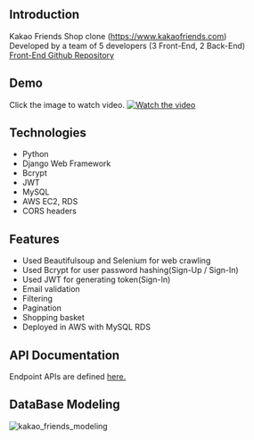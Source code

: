 ## Introduction
Kakao Friends Shop clone (https://www.kakaofriends.com)<br>
Developed by a team of 5 developers (3 Front-End, 2 Back-End)<br>
[Front-End Github Repository](https://github.com/wecode-bootcamp-korea/kakao-frontend)

## Demo
Click the image to watch video.
[![Watch the video](https://images.velog.io/images/zoeyul/post/043588c7-2ad1-4dd3-a726-64aa5ff4a6a3/Screen%20Shot%202020-05-04%20at%208.51.31%20PM.png)](https://youtu.be/HObgKbCabHo)

## Technologies
- Python
- Django Web Framework
- Bcrypt
- JWT
- MySQL
- AWS EC2, RDS
- CORS headers

## Features
- Used Beautifulsoup and Selenium for web crawling
- Used Bcrypt for user password hashing(Sign-Up / Sign-In)
- Used JWT for generating token(Sign-In)
- Email validation
- Filtering
- Pagination
- Shopping basket
- Deployed in AWS with MySQL RDS

## API Documentation
Endpoint APIs are defined <a href="https://documenter.getpostman.com/view/11221062/Szmb7f7t" target="_blank">here.</a>

## DataBase Modeling
![kakao_friends_modeling](https://user-images.githubusercontent.com/56547148/81057564-a2f91f80-8f07-11ea-988e-3280afda8804.png)
